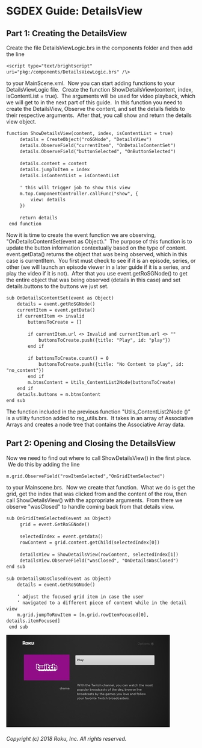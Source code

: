 # SGDEX Guide: DetailsView

## Part 1: Creating the DetailsView

Create the file DetailsViewLogic.brs in the components folder and then add the
line 

```
<script type="text/brightscript" uri="pkg:/components/DetailsViewLogic.brs" /\>
```

to your MainScene.xml.  Now you can start adding functions to your DetailsViewLogic file.  Create the function ShowDetailsView(content, index, isContentList = true).  The arguments will be used for video playback, which we will get to in the next part of this guide.  In this function you need to create the DetailsView, Observe the content, and set the details fields to their respective arguments.  After that, you call show and return the details view object.

```
function ShowDetailsView(content, index, isContentList = true)
     details = CreateObject("roSGNode", "DetailsView")
     details.ObserveField("currentItem", "OnDetailsContentSet")
     details.ObserveField("buttonSelected", "OnButtonSelected")

     details.content = content
     details.jumpToItem = index
     details.isContentList = isContentList

     ' this will trigger job to show this view
     m.top.ComponentController.callFunc("show", {
         view: details
     })

     return details
 end function
```

Now it is time to create the event function we are observing, "OnDetailsContentSet(event as Object)."  The purpose of this function is to update the button information contextually based on the type of content. event.getData() returns the object that was being observed, which in this case is currentItem.  You first must check to see if it is an episode, series, or other (we will launch an episode viewer in a later guide if it is a series, and play the video if it is not).  After that you use event.getRoSGNode() to get the entire object that was being observed (details in this case) and set details.buttons to the buttons we just set.

```
sub OnDetailsContentSet(event as Object)
    details = event.getRoSGNode()
    currentItem = event.getData()
    if currentItem <> invalid
        buttonsToCreate = []

        if currentItem.url <> Invalid and currentItem.url <> ""
            buttonsToCreate.push({title: "Play", id: "play"})
        end if

        if buttonsToCreate.count() = 0
            buttonsToCreate.push({title: "No Content to play", id: "no_content"})
        end if
        m.btnsContent = Utils_ContentList2Node(buttonsToCreate)
    end if
    details.buttons = m.btnsContent
end sub
```

The function included in the previous function "Utils_ContentList2Node ()" is a utility function added to rsg_utils.brs.  It takes in an array of Associative Arrays and creates a node tree that contains the Associative Array data.  

## Part 2: Opening and Closing the DetailsView

Now we need to find out where to call ShowDetailsView() in the first place.  We do this by adding the line 

```
m.grid.ObserveField("rowItemSelected","OnGridItemSelected")
```

to your Mainscene.brs.  Now we create that function.  What we do is get the grid, get the index that was clicked from and the content of the row, then call ShowDetailsView() with the appropriate arguments.  From there we observe "wasClosed" to handle coming back from that details view.

```
sub OnGridItemSelected(event as Object)
     grid = event.GetRoSGNode()

     selectedIndex = event.getdata()
     rowContent = grid.content.getChild(selectedIndex[0])

     detailsView = ShowDetailsView(rowContent, selectedIndex[1])
     detailsView.ObserveField("wasClosed", "OnDetailsWasClosed")
end sub

sub OnDetailsWasClosed(event as Object)
    details = event.GetRoSGNode()

    ‘ adjust the focused grid item in case the user
    ‘ navigated to a different piece of content while in the detail view
    m.grid.jumpToRowItem = [m.grid.rowItemFocused[0], details.itemFocused]
 end sub
```


![dev](docs/1.jpg)

###### Copyright (c) 2018 Roku, Inc. All rights reserved.
